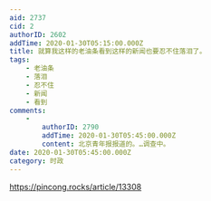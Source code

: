 ```yaml
---
aid: 2737
cid: 2
authorID: 2602
addTime: 2020-01-30T05:15:00.000Z
title: 就算我这样的老油条看到这样的新闻也要忍不住落泪了。
tags:
    - 老油条
    - 落泪
    - 忍不住
    - 新闻
    - 看到
comments:
    -
        authorID: 2790
        addTime: 2020-01-30T05:45:00.000Z
        content: 北京青年报报道的。…调查中。
date: 2020-01-30T05:45:00.000Z
category: 时政
---
```


https://pincong.rocks/article/13308
